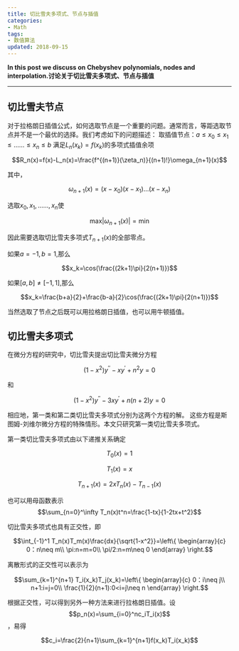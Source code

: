 ```yaml
---
title: 切比雪夫多项式、节点与插值
categories:
- Math
tags:
- 数值算法
updated: 2018-09-15  
---  
```

<script type="text/x-mathjax-config">
  		MathJax.Hub.Config({
            tex2jax: {
                inlineMath: [['$','$'], ['\\(','\\)']]
            },
  			TeX: { 
                equationNumbers: {  
                    autoNumber: "AMS"  
                },
     		    extensions: ["AMSmath.js"]
            },
            CommonHTML: { 
                linebreaks: { 
                    automatic: true 
                } 
            },
            "HTML-CSS": { 
                linebreaks: { 
                    automatic: true 
                } 
            },
            SVG: { 
                linebreaks: { 
                    automatic: true 
                } 
            }
  		});
		</script>

 <script type="text/javascript" src="https://cdn.bootcss.com/mathjax/2.7.3/MathJax.js?config=TeX-AMS-MML_HTMLorMML"></script>

**In this post we discuss on Chebyshev polynomials, nodes and interpolation.讨论关于切比雪夫多项式、节点与插值**

---
## 切比雪夫节点
对于拉格朗日插值公式，如何选取节点是一个重要的问题。通常而言，等距选取节点并不是一个最优的选择。我们考虑如下的问题描述：
取插值节点：$a\leq x_0\leq x_1\leq ......\leq x_n\leq b$
满足$L_n(x_k)=f(x_k)$的多项式插值余项
  
$$R_n(x)=f(x)-L_n(x)=\frac{f^{(n+1)}(\zeta_n)}{(n+1)!}\omega_{n+1}(x)$$
  
其中，
  
$$\omega_{n+1}(x)=(x-x_0)(x-x_1)...(x-x_n)$$
  
选取$x_0,x_1,......,x_n$使
  
$$\text{max}|\omega_{n+1}(x)|=\text{min}$$
  
因此需要选取切比雪夫多项式$T_{n+1}(x)$的全部零点。
  
如果$a=-1,b=1$,那么
  
$$x_k=\cos(\frac{(2k+1)\pi}{2(n+1)})$$
  
如果$[a,b]\neq [-1,1]$,那么
  
$$x_k=\frac{b+a}{2}+\frac{b-a}{2}\cos(\frac{(2k+1)\pi}{2(n+1)})$$
  
当然选取了节点之后既可以用拉格朗日插值，也可以用牛顿插值。
  
## 切比雪夫多项式
在微分方程的研究中，切比雪夫提出切比雪夫微分方程
  
$$(1-x^2)y^{\prime\prime}-xy^\prime+n^2y=0$$
  
和
  
$$(1-x^2)y^{\prime\prime}-3xy^\prime+n(n+2)y=0$$
  
相应地，第一类和第二类切比雪夫多项式分别为这两个方程的解。 这些方程是斯图姆-刘维尔微分方程的特殊情形。本文只研究第一类切比雪夫多项式。
  
第一类切比雪夫多项式由以下递推关系确定 
  
$$T_0(x)=1$$
  
$$T_1(x)=x$$
  
$$T_{n+1}(x)=2xT_n(x)-T_{n-1}(x)$$
  
也可以用母函数表示
$$\sum_{n=0}^\infty T_n(x)t^n=\frac{1-tx}{1-2tx+t^2}$$

切比雪夫多项式也具有正交性，即
  
$$\int_{-1}^1 T_n(x)T_m(x)\frac{dx}{\sqrt{1-x^2}}=\left\{
    \begin{array}{c}
    0：n\neq m\\
    \pi:n=m=0\\
    \pi/2:n=m\neq 0
    \end{array}
    \right.$$

离散形式的正交性可以表示为
  
$$\sum_{k=1}^{n+1} T_i(x_k)T_j(x_k)=\left\{
    \begin{array}{c}
    0：i\neq j\\
    n+1:i=j=0\\
    \frac{1}{2}(n+1):0<i=j\neq n
    \end{array}
    \right.$$
  
根据正交性，可以得到另外一种方法来进行拉格朗日插值。设$$p_n(x)=\sum_{i=0}^nc_iT_i(x)$$
，易得
  
$$c_i=\frac{2}{n+1}\sum_{k=1}^{n+1}f(x_k)T_i(x_k)$$